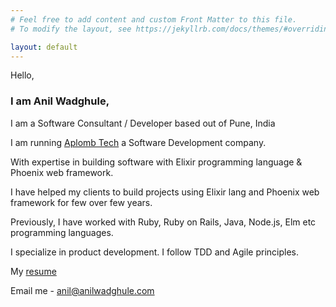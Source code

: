 ```yaml
---
# Feel free to add content and custom Front Matter to this file.
# To modify the layout, see https://jekyllrb.com/docs/themes/#overriding-theme-defaults

layout: default
---
```



Hello,

### I am Anil Wadghule,

I am a Software Consultant / Developer based out of Pune, India

I am running [Aplomb Tech](https://aplombtech.in "Aplomb Tech") a Software Development company.

With expertise in building software with Elixir programming language & Phoenix web framework.

I have helped my clients to build projects using Elixir lang and Phoenix web framework for few over few years.

Previously, I have worked with Ruby, Ruby on Rails, Java, Node.js, Elm etc programming languages.

I specialize in product development. I follow TDD and Agile principles.

My [resume](https://www.dropbox.com/s/p7480f9h3hfh0kv/anil-wadghule-resume.pdf?dl=1 "Resume")

Email me - anil@anilwadghule.com
